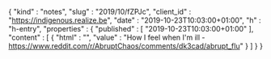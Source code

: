 {
  "kind" : "notes",
  "slug" : "2019/10/fZPJc",
  "client_id" : "https://indigenous.realize.be",
  "date" : "2019-10-23T10:03:00+01:00",
  "h" : "h-entry",
  "properties" : {
    "published" : [ "2019-10-23T10:03:00+01:00" ],
    "content" : [ {
      "html" : "",
      "value" : "How I feel when I'm ill - https://www.reddit.com/r/AbruptChaos/comments/dk3cad/abrupt_flu"
    } ]
  }
}
